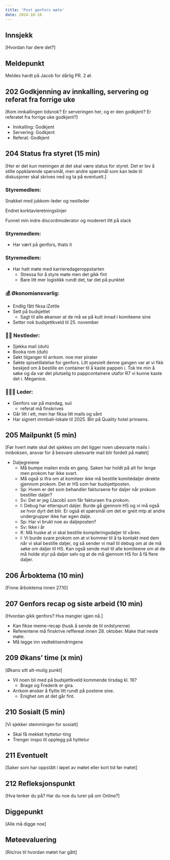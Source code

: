 ```yaml
---
title: 'Post genfors møte'
date: 2024-10-18
---
```


## Innsjekk

[Hvordan har dere det?]

## Meldepunkt

Meldes hardt på Jacob for dårlig PR. 2 øl.

## 202 Godkjenning av innkalling, servering og referat fra forrige uke

[Kom innkallingen tidsnok? Er serveringen her, og er den godkjent? Er referatet fra forrige uke godkjent?]

- Innkalling: Godkjent
- Servering: Godkjent
- Referat: Godkjent

## 204 Status fra styret (15 min)

[Her er det kun meningen at det skal være status for styret. Det er lov å stille oppklarende spørsmål, men andre spørsmål som kan lede til diskusjoner skal skrives ned og ta på eventuelt.]

### **Styremedlem**:

Snakket med jubkom-leder og nestleder

Endret korktavleretningslinjer

Funnet min indre discordmoderator og moderert litt på slack

### **Styremedlem**:

- Har vært på genfors, thats it

### **Styremedlem**:

- Har hatt møte med karrieredageroppstarten
    - Stressa for å styre møte men det gikk fint
    - Bare litt mer logistikk rundt det, tar det på punktet

### **💰** Økonomiansvarlig:

- Endlig fått fiksa iZettle
- Sett på budsjettet
    - Sagt til alle økanser at de må se på kutt innad i komiteene sine
- Setter nok budsjettkveld til 25. november

### 👨🏼 Nestleder:

- Sjekka mail (duh)
- Booka rom (duh)
- Søkt tilganger til arrkom. noe mer pirater
- Søkte spisetillatelse for genfors. Litt spesielt denne gangen var at vi fikk beskjed om å bestille en container til å kaste pappen i. Tok tre min å søke og da var det plutselig to pappcontainere utafor R7 vi kunne kaste det i. Meganice.

### 🧔🏼‍♂️ Leder:

- Genfors var på mandag, suii
    - referat må finskrives
- Går litt i ett, men har fiksa litt mails og sånt
- Har signert immball-lokale til 2025. Blir på Quality hotel prinsens.

## 205 Mailpunkt (5 min)

[Før hvert møte skal det sjekkes om det ligger noen ubesvarte mails i innboksen, ansvar for å besvare ubesvarte mail blir fordelt på møtet]

- Daljegreiene
    - Må bumpe mailen enda en gang. Saken har holdt på alt for lenge men prokom har ikke svart.
    - Må også si ifra om at komiteer ikke må bestille komitédaljer direkte gjennom prokom. Det er HS som har budsjettposten.
    - Sp: Hvem er det som behandler fakturaene for daljer når prokom bestiller daljer?
    - Sv: Det er jeg (Jacob) som får fakturaen fra prokom.
    - I: Debug har etterspurt daljer. Burde gå gjennom HS og vi må også se hvor dyrt det blir. Er også et spørsmål om det er greit mtp at andre undergrupper ikke har egen dalje.
    - Sp: Har vi brukt noe av daljeposten?
    - Sv: Ikke i år
    - K: Må huske at vi skal bestille kompileringsdaljer til våren.
    - I: Vi burde svare prokom om at vi kommer til å ta kontakt med dem når vi skal bestille daljer, og så sender vi mail til debug om at de må søke om daljer til HS. Kan også sende mail til alle komiteene om at de må holde styr på daljer selv og at de må gjennom HS for å få flere daljer.

## 206 Årboktema (10 min)

[Finne årboktema innen 27.10]

## 207 Genfors recap og siste arbeid (10 min)

[Hvordan gikk genfors? Hva mangler igjen nå.]

- Kan fikse meme-recap (husk å sende de til ordstyrerne)
- Referentene må finskrive reffereat innen 28. oktober. Make that neste møte.
- Må legge inn vedtektsendringene

## 209 Økans’ time (x min)

[Økans sitt alt-mulig punkt]

- Vil noen bli med på budsjettkveld kommende tirsdag kl. 16?
    - Brage og Frederik er gira.
- Arrkom ønsker å flytte litt rundt på postene sine.
    - Enighet om at det går fint.

## 210 Sosialt (5 min)

[Vi sjekker stemmingen for sosialt]

- Skal få mekket hyttetur-ting
- Trenger inspo til opplegg på hyttetur

## 211 Eventuelt

[Saker som har oppstått i løpet av møtet eller kort tid før møtet]

## 212 Refleksjonspunkt

[Hva tenker du på? Har du noe du lurer på om Online?]

## Diggepunkt

[Alle må digge noe]

## Møteevaluering

[Ris/ros til hvordan møtet har gått]
